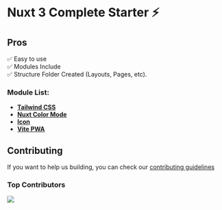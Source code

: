 # Nuxt 3 Complete Starter ⚡️

## Pros

✅ Easy to use<br/>
✅ Modules Include<br/>
✅ Structure Folder Created (Layouts, Pages, etc).

### Module List:

- **[Tailwind CSS](https://nuxt.com/modules/tailwindcss)**
- **[Nuxt Color Mode](https://nuxt.com/modules/color-mode)**
- **[Icon](https://nuxt.com/modules/icon)**
- **[Vite PWA](https://nuxt.com/modules/vite-pwa-nuxt)**

## Contributing

If you want to help us building, you can check our
[contributing guidelines](CONTRIBUTING.md)

### Top Contributors

<a href="https://github.com/ose-id/ensik-archieve/graphs/contributors">
  <img src="https://contrib.rocks/image?repo=ose-id/ensik-archieve" />
</a>
